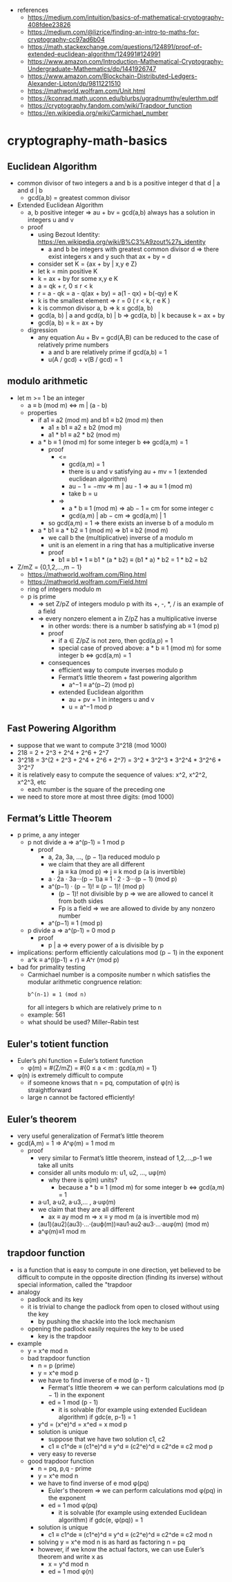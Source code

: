 * references
    * https://medium.com/intuition/basics-of-mathematical-cryptography-408fdee23826
    * https://medium.com/@lizrice/finding-an-intro-to-maths-for-cryptography-cc97ad6b04
    * https://math.stackexchange.com/questions/124891/proof-of-extended-euclidean-algorithm/124991#124991
    * https://www.amazon.com/Introduction-Mathematical-Cryptography-Undergraduate-Mathematics/dp/1441926747
    * https://www.amazon.com/Blockchain-Distributed-Ledgers-Alexander-Lipton/dp/9811221510
    * https://mathworld.wolfram.com/Unit.html
    * https://kconrad.math.uconn.edu/blurbs/ugradnumthy/eulerthm.pdf
    * https://cryptography.fandom.com/wiki/Trapdoor_function
    * https://en.wikipedia.org/wiki/Carmichael_number

# cryptography-math-basics

## Euclidean Algorithm
* common divisor of two integers a and b is a positive integer d that d | a and d | b
    * gcd(a,b) = greatest common divisor
* Extended Euclidean Algorithm
    * a, b positive integer => au + bv = gcd(a,b) always has a solution in integers u and v
    * proof
        * using Bezout Identity: https://en.wikipedia.org/wiki/B%C3%A9zout%27s_identity
            *  a and b be integers with greatest common divisor d => there exist integers x and y such that ax + by = d
        * consider set K = {ax + by | x,y e Z}
        * let k = min positive K
        * k = ax + by for some x,y e K
        * a = qk + r, 0 ≤ r < k
        * r = a - qk
            = a - q(ax + by)
            = a(1 - qx) + b(-qy) e K
        * k is the smallest element => r = 0 ( r < k, r e K )
        * k is common divisor a, b => k ≤ gcd(a, b)
        * gcd(a, b) | a and gcd(a, b) | b => gcd(a, b) | k because k = ax + by
        * gcd(a, b) = k = ax + by
    * digression
        * any equation Au + Bv = gcd(A,B) can be reduced to the case of relatively prime numbers
            * a and b are relatively prime if gcd(a,b) = 1
            * u(A / gcd) + v(B / gcd) = 1

## modulo arithmetic
* let m >= 1 be an integer
    * a ≡ b (mod m) <=> m | (a - b)
    * properties
        * if a1 ≡ a2 (mod m) and b1 ≡ b2 (mod m) then
            * a1 ± b1 ≡ a2 ± b2 (mod m)
            * a1 * b1 ≡ a2 * b2 (mod m)
        * a * b ≡ 1 (mod m) for some integer b <=> gcd(a,m) = 1
            * proof
                * <=
                    * gcd(a,m) = 1
                    * there is u and v satisfying au + mv = 1 (extended euclidean algorithm)
                    * au − 1 = −mv => m | au - 1 => au ≡ 1 (mod m)
                    * take b = u
                * =>
                    * a * b ≡ 1 (mod m) => ab − 1 = cm for some integer c
                    * gcd(a,m) | ab − cm => gcd(a,m) | 1
            * so gcd(a,m) = 1 => there exists an inverse b of a modulo m
        * a * b1 ≡ a * b2 ≡ 1 (mod m) => b1 ≡ b2 (mod m)
            * we call b the (multiplicative) inverse of a modulo m
            * unit is an element in a ring that has a multiplicative inverse
            * proof
                * b1 ≡ b1 * 1 ≡ b1 * (a * b2) ≡ (b1 * a) * b2 = 1 * b2 = b2
* Z/mZ = {0,1,2,...,m − 1}
    * https://mathworld.wolfram.com/Ring.html
    * https://mathworld.wolfram.com/Field.html
    * ring of integers modulo m
    * p is prime
        * => set Z/pZ of integers modulo p with its +, -, *, / is an example of a field
        * => every nonzero element a in Z/pZ has a multiplicative inverse
            * in other words: there is a number b satisfying ab ≡ 1 (mod p)
            * proof
                * if a ∈ Z/pZ is not zero, then gcd(a,p) = 1
                * special case of proved above: a * b ≡ 1 (mod m) for some integer b <=> gcd(a,m) = 1
            * consequences
                * efficient way to compute inverses modulo p
                * Fermat’s little theorem + fast powering algorithm
                    * a^−1 ≡ a^(p−2) (mod p)
                * extended Euclidean algorithm
                    * au + pv = 1 in integers u and v
                    * u = a^−1 mod p


## Fast Powering Algorithm
* suppose that we want to compute 3^218 (mod 1000)
* 218 = 2 + 2^3 + 2^4 + 2^6 + 2^7
* 3^218 = 3^(2 + 2^3 + 2^4 + 2^6 + 2^7) = 3^2 * 3^2^3 * 3^2^4 * 3^2^6 * 3^2^7
* it is relatively easy to compute the sequence of values: x^2, x^2^2, x^2^3, etc
    * each number is the square of the preceding one
* we need to store more at most three digits: (mod 1000)


## Fermat’s Little Theorem
* p prime, a any integer
    * p not divide a => a^(p-1) = 1 mod p
        * proof
            * a, 2a, 3a, ..., (p − 1)a reduced modulo p
            * we claim that they are all different
                * ja ≡ ka (mod p) => j ≡ k mod p (a is invertible)
            * a · 2a · 3a···(p − 1)a ≡ 1 · 2 · 3···(p − 1) (mod p)
            * a^(p−1) · (p − 1)! ≡ (p − 1)! (mod p)
                * (p − 1)! not divisible by p => we are allowed to cancel it from both sides
                * Fp is a field => we are allowed to divide by any nonzero number
            * a^(p−1) ≡ 1 (mod p)
    * p divide a => a^(p-1) = 0 mod p
        * proof
            * p | a => every power of a is divisible by p
* implications: perform efficiently calculations mod (p − 1) in the exponent
    * a^k ≡ a^(l(p-1) + r) ≡ A^r (mod p)
* bad for primality testing
    * Carmichael number is a composite number n which satisfies the modular arithmetic congruence relation:
        ```
        b^(n-1) ≡ 1 (mod n)
        ```
        for all integers b which are relatively prime to n
    * example: 561
    * what should be used? Miller–Rabin test

## Euler's totient function
* Euler’s phi function = Euler’s totient function
    * φ(m) = #(Z/mZ) = #{0 ≤ a < m : gcd(a,m) = 1}
* φ(n) is extremely difficult to compute
    * if someone knows that n = pq, computation of φ(n) is straightforward
    * large n cannot be factored efficiently!

## Euler’s theorem
* very useful generalization of Fermat’s little theorem
* gcd(A,m) = 1 => A^φ(m) = 1 mod m
    * proof
        * very similar to Fermat’s little theorem, instead of 1,2,...,p-1 we take all units
        * consider all units modulo m: u1, u2, ..., uφ(m)
            * why there is φ(m) units?
                * because a * b ≡ 1 (mod m) for some integer b <=> gcd(a,m) = 1
        * a·u1, a·u2, a·u3,... , a·uφ(m)
        * we claim that they are all different
            * ax ≡ ay mod m => x ≡ y mod m (a is invertible mod m)
        * (au1)(au2)(au3)·...·(auϕ(m))≡au1·au2·au3·...·auφ(m) (mod m)
        * a^φ(m)≡1 mod m

## trapdoor function
* is a function that is easy to compute in one direction, yet believed to be difficult to compute in the opposite
direction (finding its inverse) without special information, called the "trapdoor
* analogy
    * padlock and its key
    * it is trivial to change the padlock from open to closed without using the key
        * by pushing the shackle into the lock mechanism
    * opening the padlock easily requires the key to be used
        * key is the trapdoor
* example
    * y = x^e mod n
    * bad trapdoor function
        * n = p (prime)
        * y = x^e mod p
        * we have to find inverse of e mod (p - 1)
            * Fermat's little theorem => we can perform calculations mod (p − 1) in the exponent
            * ed = 1 mod (p - 1)
                * it is solvable (for example using extended Euclidean algorithm) if gdc(e, p-1) = 1
        * y^d = (x^e)^d = x^ed = x mod p
        * solution is unique
            * suppose that we have two solution c1, c2
            * c1 ≡ c1^de ≡ (c1^e)^d ≡ y^d ≡ (c2^e)^d ≡ c2^de ≡ c2 mod p
        * very easy to reverse
    * good trapdoor function
        * n = pq, p,q - prime
        * y = x^e mod n
        * we have to find inverse of e mod φ(pq)
            * Euler's theorem => we can perform calculations mod φ(pq) in the exponent
            * ed = 1 mod φ(pq)
                * it is solvable (for example using extended Euclidean algorithm) if gdc(e, φ(pq)) = 1
        * solution is unique
            * c1 ≡ c1^de ≡ (c1^e)^d ≡ y^d ≡ (c2^e)^d ≡ c2^de ≡ c2 mod n
        * solving y = x^e mod n is as hard as factoring n = pq
        * however, if we know the actual factors, we can use Euler’s theorem and write x as
            * x = y^d mod n
            * ed = 1 mod φ(n)
